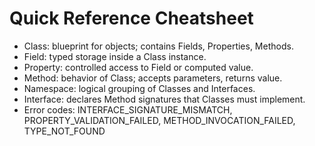 # Quick Reference Cheatsheet

- Class: blueprint for objects; contains Fields, Properties, Methods.
- Field: typed storage inside a Class instance.
- Property: controlled access to Field or computed value.
- Method: behavior of Class; accepts parameters, returns value.
- Namespace: logical grouping of Classes and Interfaces.
- Interface: declares Method signatures that Classes must implement.
- Error codes: INTERFACE_SIGNATURE_MISMATCH, PROPERTY_VALIDATION_FAILED, METHOD_INVOCATION_FAILED, TYPE_NOT_FOUND
